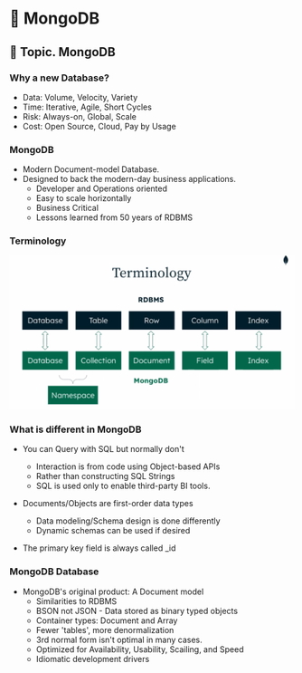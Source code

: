 # :book: MongoDB
## :pushpin: Topic. MongoDB


### Why a new Database?
- Data: Volume, Velocity, Variety
- Time: Iterative, Agile, Short Cycles
- Risk: Always-on, Global, Scale
- Cost: Open Source, Cloud, Pay by Usage

### MongoDB
- Modern Document-model Database.
- Designed to back the modern-day business applications.
    - Developer and Operations oriented
    - Easy to scale horizontally
    - Business Critical
    - Lessons learned from 50 years of RDBMS


### Terminology

![](../image/몽고db1.PNG)


###  What is different in MongoDB
- You can Query with SQL but normally don't
    - Interaction is from code using Object-based APIs
    - Rather than constructing SQL Strings
    - SQL is used only to enable third-party BI tools.

- Documents/Objects are first-order data types
    - Data modeling/Schema design is done differently
    - Dynamic schemas can be used if desired
- The primary key field is always called _id


### MongoDB Database

- MongoDB's original product: A Document model
    - Similarities to RDBMS
    - BSON not JSON - Data stored as binary typed objects
    - Container types: Document and Array
    - Fewer 'tables', more denormalization
    - 3rd normal form isn't optimal in many cases.
    - Optimized for Availability, Usability, Scailing, and Speed
    - Idiomatic development drivers



